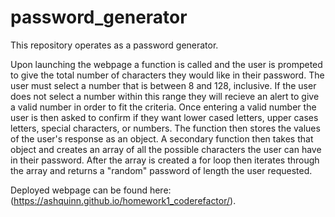# password_generator

This repository operates as a password generator.

Upon launching the webpage a function is called and the user is prompeted to give the total number of characters they would like in their password. The user must select a number that is between 8 and 128, inclusive. If the user does not select a number within this range they will recieve an alert to give a valid number in order to fit the criteria. Once entering a valid number the user is then asked to confirm if they want lower cased letters, upper cases letters, special characters, or numbers. The function then stores the values of the user's response as an object. A secondary function then takes that object and creates an array of all the possible characters the user can have in their password. After the array is created a for loop then iterates through the array and returns a "random" password of length the user requested. 





Deployed webpage can be found here: (https://ashquinn.github.io/homework1_coderefactor/). 
